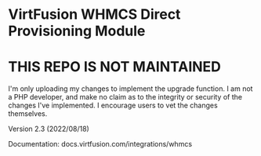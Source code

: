 # VirtFusion WHMCS Direct Provisioning Module
# **THIS REPO IS NOT MAINTAINED**

I'm only uploading my changes to implement the upgrade function. I am not a PHP developer, and make no claim
as to the integrity or security of the changes I've implemented. I encourage users to vet the changes themselves.


Version 2.3 (2022/08/18)

Documentation: docs.virtfusion.com/integrations/whmcs
